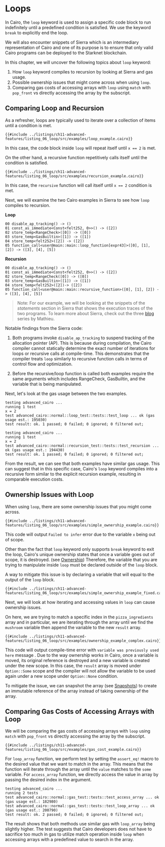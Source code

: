 # Loops 

In Cairo, the `loop` keyword is used to assign a specific code block to run indefinitely until a predefined condition is satisfied. We use the keyword `break` to explicitly end the loop. 

We will also encounter snippets of Sierra which is an intermediary representation of Cairo and one of its purpose is to ensure that only valid Cairo programs can be deployed to the Starknet blockchain. 

In this chapter, we will uncover the following topics about `loop` keyword: 

1. How `loop` keyword compiles to recursion by looking at Sierra and gas usage. 
2. Possible ownership issues that might come across when using `loop`. 
3. Comparing gas costs of accessing arrays with `loop` using `match` with `pop_front` vs directly accessing the array by the subscript.

## Comparing Loop and Recursion

As a refresher, loops are typically used to iterate over a collection of items until a condition is met.

```rust,noplayground
{{#include ../listings/ch11-advanced-features/listing_06_loop/src/examples/loop_example.cairo}}
```

In this case, the code block inside `loop` will repeat itself until `x == 2` is met. 

On the other hand, a recursive function repetitively calls itself until the condition is satisfied. 

```rust,noplayground
{{#include ../listings/ch11-advanced-features/listing_06_loop/src/examples/recursion_example.cairo}}
```

In this case, the `recursive` function will call itself until `x == 2` condition is met. 

Next, we will examine the two Cairo examples in Sierra to see how `loop` compiles to recursion. 

**Loop**
```rust,noplayground
00 disable_ap_tracking() -> () 
01 const_as_immediate<Const<felt252, 0>>() -> ([2])
02 store_temp<RangeCheck>([0]) -> ([0]) 
03 store_temp<GasBuiltin>([1]) -> ([1]) 
04 store_temp<felt252>([2]) -> ([2]) 
05 function_call<user@main::main::loop_function[expr43]>([0], [1], [2]) -> ([3], [4], [5]) 
```

**Recursion**
```rust,noplayground
00 disable_ap_tracking() -> () 
01 const_as_immediate<Const<felt252, 0>>() -> ([2]) 
02 store_temp<RangeCheck([0]) -> ([0])
03 store_temp<GasBuiltin>([1]) -> ([1])
04 store_temp<felt252>([2])-> ([2])
05 function_call<user@main::main::recursive_function>([0], [1], [2]) -> ([3], [4], [5]) 
```

>Note: For our example, we will be looking at the snippets of the *statements* section in Sierra that shows the execution traces of the two programs. To learn more about Sierra, check out the three [blog](https://medium.com/nethermind-eth/under-the-hood-of-cairo-1-0-exploring-sierra-7f32808421f5) series by Mathieu. 

Notable findings from the Sierra code:

1. Both programs invoke `disable_ap_tracking` to suspend tracking of the allocation pointer (AP). This is because during compilation, the Cairo compiler cannot statically determine the exact number of iterations for loops or recursive calls at compile-time. This demonstrates that the compiler treats `loop` similarly to recursive function calls in terms of control flow and optimization. 

2. Before the recursive/loop function is called both examples require the same arguments which includes RangeCheck, GasBuiltin, and the variable that is being manipulated.

Next, let's look at the gas usage between the two examples.

```bash,noplayground
testing advanced_cairo ...
running 1 test
x = 2
test advanced_cairo::normal::loop_test::tests::test_loop ... ok (gas usage est.: 195030)
test result: ok. 1 passed; 0 failed; 0 ignored; 0 filtered out;
```

```bash,noplayground
testing advanced_cairo ...
running 1 test
x = 2
test advanced_cairo::normal::recursion_test::tests::test_recursion ... ok (gas usage est.: 194430)
test result: ok. 1 passed; 0 failed; 0 ignored; 0 filtered out;
```

From the result, we can see that both examples have similar gas usage. This can suggest that in this specific case, Cairo's `loop` keyword compiles into a recursive form similar to the explicit recursion example, resulting in comparable execution costs.  

## Ownership Issues with Loop

When using `loop`, there are some ownership issues that you might come across. 

```rust,noplayground
{{#include ../listings/ch11-advanced-features/listing_06_loop/src/examples/simple_ownership_example.cairo}}
```

This code will output `Failed to infer` error due to the variable `x` being out of scope. 

Other than the fact that `loop` keyword only supports `break` keyword to exit the loop, Cairo's unique ownership states that once a variable goes out of scope, it is destroyed. (see [Ownership][ownership]) Therefore, the variable that you are trying to manipulate inside `loop` must be declared outside of the `loop` block. 

[ownership]: ./ch04-01-what-is-ownership.md

A way to mitigate this issue is by declaring a variable that will equal to the output of the `loop` block. 

```rust,noplayground
{{#include ../listings/ch11-advanced-features/listing_06_loop/src/examples/simple_ownership_example_fixed.cairo}}
```

Next, we will look at how iterating and accessing values in `loop` can cause ownership issues. 

On here, we are trying to match a specific index in the `pizza_ingredients` array and in particular, we are iterating through the array until we find the `mushroom` variable then append the variable to the new `result` array. 

```rust,noplayground
{{#include ../listings/ch11-advanced-features/listing_06_loop/src/examples/ownership_example_complex.cairo}}
```

This code will output compile-time error with `variable was previously used here` message . Due to the way ownership works in Cairo, once a variable is moved, its original reference is destroyed and a new variable is created under the new scope. In this case, the `result` array is moved under `Option::Some` scope  and the compiler will not allow the variable to be used again under a new scope under `Option::None` condition.

To mitigate the issue, we can snapshot the array (see [Snapshots][Snapshots]) to create an immutable reference of the array instead of taking ownership of the array. 

[Snapshots]: ./ch04-02-references-and-snapshots.md#snapshots


## Comparing Gas Costs of Accessing Arrays with Loop

We will be comparing the gas costs of accessing arrays with `loop` using `match` with `pop_front` vs directly accessing the array by the subscript.


```rust,noplayground
{{#include ../listings/ch11-advanced-features/listing_06_loop/src/examples/gas_cost_example.cairo}}
```

For `loop_array` function, we perform test by setting the `assert_eq!` macro to the desired value that we want to match in the array. This means that the function will iterate through the array until the `value` matches to the `some` variable. 
For `access_array` function, we directly access the value in array by passing the desired index in the argument.

```bash,noplayground
testing advanced_cairo ...
running 2 tests
test advanced_cairo::normal::gas_test::tests::test_access_array ... ok (gas usage est.: 182980)
test advanced_cairo::normal::gas_test::tests::test_loop_array ... ok (gas usage est.: 200790)
test result: ok. 2 passed; 0 failed; 0 ignored; 0 filtered out;
```

The result shows that both methods use similar gas with `loop_array` being slightly higher. The test suggests that Cairo developers does not have to sacrifice too much in gas to utilize match operation inside `loop` when accessing arrays with a predefined value to search in the array.  

